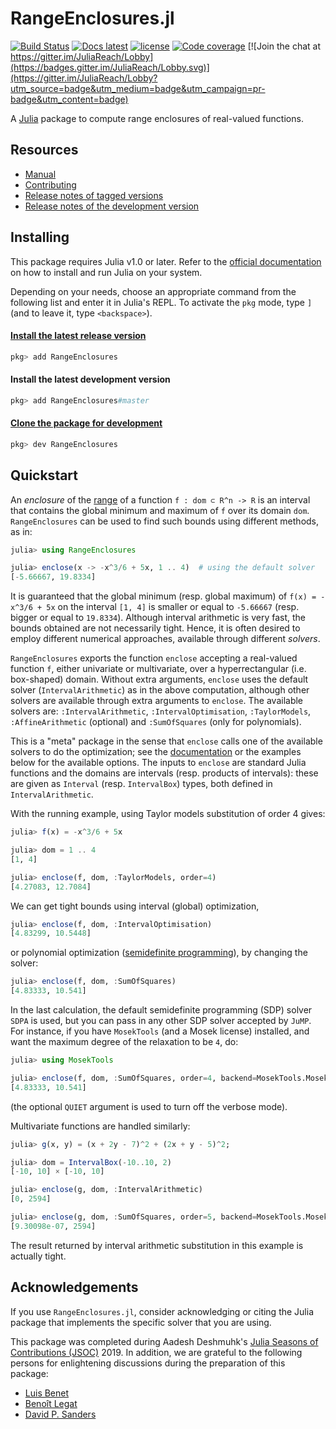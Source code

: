 # RangeEnclosures.jl

[![Build Status](https://travis-ci.org/JuliaReach/RangeEnclosures.jl.svg?branch=master)](https://travis-ci.org/JuliaReach/RangeEnclosures.jl)
[![Docs latest](https://img.shields.io/badge/docs-latest-blue.svg)](http://juliareach.github.io/RangeEnclosures.jl/latest/)
[![license](https://img.shields.io/github/license/mashape/apistatus.svg?maxAge=2592000)](https://github.com/JuliaReach/RangeEnclosures.jl/blob/master/LICENSE.md)
[![Code coverage](http://codecov.io/github/JuliaReach/RangeEnclosures.jl/coverage.svg?branch=master)](https://codecov.io/github/JuliaReach/RangeEnclosures.jl?branch=master)
[![Join the chat at https://gitter.im/JuliaReach/Lobby](https://badges.gitter.im/JuliaReach/Lobby.svg)](https://gitter.im/JuliaReach/Lobby?utm_source=badge&utm_medium=badge&utm_campaign=pr-badge&utm_content=badge)

A [Julia](http://julialang.org) package to compute range enclosures of
real-valued functions.

## Resources

- [Manual](http://juliareach.github.io/RangeEnclosures.jl/latest/)
- [Contributing](https://juliareach.github.io/RangeEnclosures.jl/latest/about/#Contributing-1)
- [Release notes of tagged versions](https://github.com/JuliaReach/RangeEnclosures.jl/releases)
- [Release notes of the development version](https://github.com/JuliaReach/RangeEnclosures.jl/wiki/Release-log-tracker)

## Installing

This package requires Julia v1.0 or later.
Refer to the [official documentation](https://julialang.org/downloads) on how to
install and run Julia on your system.

Depending on your needs, choose an appropriate command from the following list
and enter it in Julia's REPL.
To activate the `pkg` mode, type `]` (and to leave it, type `<backspace>`).

#### [Install the latest release version](https://julialang.github.io/Pkg.jl/v1/managing-packages/#Adding-registered-packages-1)

```julia
pkg> add RangeEnclosures
```

#### Install the latest development version

```julia
pkg> add RangeEnclosures#master
```

#### [Clone the package for development](https://julialang.github.io/Pkg.jl/v1/managing-packages/#Developing-packages-1)

```julia
pkg> dev RangeEnclosures
```

## Quickstart

An *enclosure* of the [range](https://en.wikipedia.org/wiki/Range_(mathematics)) of a function `f : dom ⊂ R^n -> R` is an interval
that contains the global minimum and maximum of `f` over its domain `dom`. `RangeEnclosures` can be used to find such bounds
using different methods, as in:

```julia
julia> using RangeEnclosures

julia> enclose(x -> -x^3/6 + 5x, 1 .. 4)  # using the default solver
[-5.66667, 19.8334]
```
It is guaranteed that the global minimum (resp. global maximum) of `f(x) = -x^3/6 + 5x` on the interval `[1, 4]` is smaller or equal to `-5.66667` (resp. bigger or equal to `19.8334`). Although interval arithmetic is very fast, the bounds obtained are not necessarily tight. Hence, it is often desired to employ different numerical approaches, available through different *solvers*.

`RangeEnclosures` exports the function `enclose` accepting a real-valued function `f`, either univariate or multivariate, over a hyperrectangular (i.e. box-shaped) domain. Without extra arguments, `enclose` uses the default solver (`IntervalArithmetic`) as in the above computation, although other solvers are available through extra arguments to `enclose`. The available solvers are: `:IntervalArithmetic`, `:IntervalOptimisation`, `:TaylorModels`, `:AffineArithmetic` (optional) and `:SumOfSquares` (only for polynomials).

This is a "meta" package in the sense that `enclose` calls one of the available solvers to do the optimization;
see the [documentation](http://juliareach.github.io/RangeEnclosures.jl/latest/)
or the examples below for the available options. The inputs to `enclose` are standard Julia functions and the domains are intervals
(resp. products of intervals): these are given as `Interval` (resp. `IntervalBox`)
types, both defined in `IntervalArithmetic`.

With the running example, using Taylor models substitution of order 4 gives:

```julia
julia> f(x) = -x^3/6 + 5x

julia> dom = 1 .. 4
[1, 4]

julia> enclose(f, dom, :TaylorModels, order=4)
[4.27083, 12.7084]
```
We can get tight bounds using interval (global) optimization,

```julia
julia> enclose(f, dom, :IntervalOptimisation)
[4.83299, 10.5448]
```
or polynomial optimization ([semidefinite programming](https://en.wikipedia.org/wiki/Semidefinite_programming)), by changing the solver:
```julia
julia> enclose(f, dom, :SumOfSquares)
[4.83333, 10.541]
```
In the last calculation, the default semidefinite programming (SDP) solver `SDPA` is used,
but you can pass in any other SDP solver accepted by `JuMP`. For instance, if you
have `MosekTools` (and a Mosek license) installed, and want the maximum
degree of the relaxation to be `4`, do:

```julia
julia> using MosekTools

julia> enclose(f, dom, :SumOfSquares, order=4, backend=MosekTools.Mosek.Optimizer, QUIET=true)
[4.83333, 10.541]
```
(the optional `QUIET` argument is used to turn off the verbose mode).

Multivariate functions are handled similarly:

```julia
julia> g(x, y) = (x + 2y - 7)^2 + (2x + y - 5)^2;

julia> dom = IntervalBox(-10..10, 2)
[-10, 10] × [-10, 10]

julia> enclose(g, dom, :IntervalArithmetic)
[0, 2594]

julia> enclose(g, dom, :SumOfSquares, order=5, backend=MosekTools.Mosek.Optimizer, QUIET=true)
[9.30098e-07, 2594]
```
The result returned by interval arithmetic substitution in this example is actually tight.

## Acknowledgements

If you use `RangeEnclosures.jl`, consider acknowledging or citing the Julia package
that implements the specific solver that you are using.

This package was completed during Aadesh Deshmuhk's [Julia Seasons of Contributions
(JSOC)](https://julialang.org/soc/ideas-page) 2019. 
In addition, we are grateful to the following persons for enlightening discussions
during the preparation of this package:

- [Luis Benet](https://github.com/lbenet)
- [Benoît Legat](https://github.com/blegat/)
- [David P. Sanders](https://github.com/dpsanders/)
